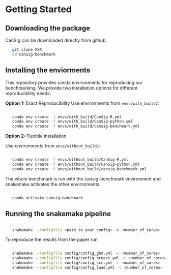 # Getting Started

## Downloading the package


CanSig can be downloaded directly from github.

```bash
   git clone XXX
   cd CanSig-benchmark
``` 




## Installing the enviorments

This repository provides conda environments for reproducing our benchmarking. We provide two installation options for different reproducibility needs.

**Option 1:** Exact Reproducibility
Use environments from `envs/with_build/`:

```bash

   conda env create -f envs/with_build/CanSig-R.yml
   conda env create -f envs/with_build/CanSig-python.yml
   conda env create -f envs/with_build/cansig-benchmark.yml
```

**Option 2:** Flexible installation

Use environments from `envs/without_build/`:

```bash

   conda env create -f envs/without_build/CanSig-R.yml
   conda env create -f envs/without_build/CanSig-python.yml
   conda env create -f envs/without_build/cansig-benchmark.yml
```

The whole benchmark is run with the cansig-benchmark environment and snakemake activates the other environments. 

```bash

   conda activate cansig-benchmark
```

## Running the snakemake pipeline


```bash

   snakemake --configfile <path_to_your_config> -c <number_of_cores>
```
To reproduce the results from the paper run

```bash

   snakemake --configfile config/config_gbm.yml -c <number_of_cores>
   snakemake --configfile config/config_breast.yml -c <number_of_cores>
   snakemake --configfile config/config_scc.yml -c <number_of_cores>
   snakemake --configfile config/config_luad.yml -c <number_of_cores>
```


